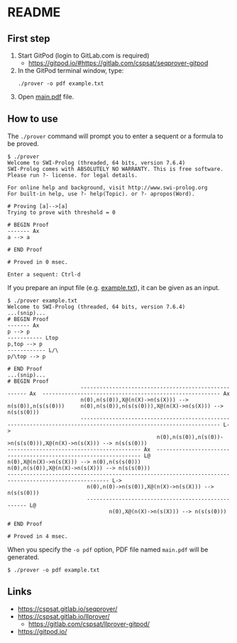 # README

## First step

1. Start GitPod (login to GitLab.com is required)
   - <https://gitpod.io/#https://gitlab.com/cspsat/seqprover-gitpod>
2. In the GitPod terminal window, type:
   ```
   ./prover -o pdf example.txt
   ```
3. Open [main.pdf](main.pdf) file.

## How to use

The `./prover` command will prompt you to enter a sequent or a formula to be proved.

```
$ ./prover
Welcome to SWI-Prolog (threaded, 64 bits, version 7.6.4)
SWI-Prolog comes with ABSOLUTELY NO WARRANTY. This is free software.
Please run ?- license. for legal details.

For online help and background, visit http://www.swi-prolog.org
For built-in help, use ?- help(Topic). or ?- apropos(Word).

# Proving [a]-->[a]
Trying to prove with threshold = 0

# BEGIN Proof
------- Ax
a --> a

# END Proof

# Proved in 0 msec.

Enter a sequent: Ctrl-d
```

If you prepare an input file (e.g. [example.txt](example.txt)),
it can be given as an input.
```
$ ./prover example.txt
Welcome to SWI-Prolog (threaded, 64 bits, version 7.6.4)
...(snip)...
# BEGIN Proof
------- Ax
p --> p
----------- Ltop
p,top --> p
------------ L/\
p/\top --> p

# END Proof
...(snip)...
# BEGIN Proof
                       ----------------------------------------------------- Ax  -------------------------------------------------------- Ax
                       n(0),n(s(0)),X@(n(X)->n(s(X))) --> n(s(0)),n(s(s(0)))     n(0),n(s(0)),n(s(s(0))),X@(n(X)->n(s(X))) --> n(s(s(0)))
                       ------------------------------------------------------------------------------------------------------------------ L->
                                               n(0),n(s(0)),n(s(0))->n(s(s(0))),X@(n(X)->n(s(X))) --> n(s(s(0)))
------------------------------------------ Ax  ----------------------------------------------------------------- L@
n(0),X@(n(X)->n(s(X))) --> n(0),n(s(s(0)))               n(0),n(s(0)),X@(n(X)->n(s(X))) --> n(s(s(0)))
------------------------------------------------------------------------------------------------------ L->
                         n(0),n(0)->n(s(0)),X@(n(X)->n(s(X))) --> n(s(s(0)))
                         --------------------------------------------------- L@
                                n(0),X@(n(X)->n(s(X))) --> n(s(s(0)))

# END Proof

# Proved in 4 msec.
```

When you specify the `-o pdf` option, PDF file named `main.pdf` will be generated.
```
$ ./prover -o pdf example.txt
```

## Links

- <https://cspsat.gitlab.io/seqprover/>
- <https://cspsat.gitlab.io/llprover/>
    - <https://gitlab.com/cspsat/llprover-gitpod/>
- <https://gitpod.io/>
